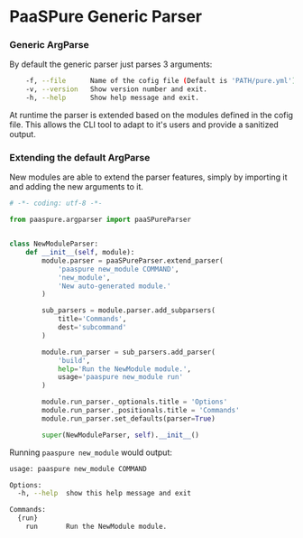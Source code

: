 # PaaSPure Generic Parser

### Generic ArgParse
By default the generic parser just parses 3 arguments:

```bash
	-f, --file		Name of the cofig file (Default is 'PATH/pure.yml').
	-v, --version 	Show version number and exit.
	-h, --help		Show help message and exit.
```

At runtime the parser is extended based on the modules defined in the cofig file. This allows the CLI tool to adapt to it's users and provide a sanitized output.


### Extending the default ArgParse
New modules are able to extend the parser features, simply by importing it and adding the new arguments to it.

```python
# -*- coding: utf-8 -*-

from paaspure.argparser import paaSPureParser


class NewModuleParser:
    def __init__(self, module):
        module.parser = paaSPureParser.extend_parser(
            'paaspure new_module COMMAND',
            'new_module',
            'New auto-generated module.'
        )

        sub_parsers = module.parser.add_subparsers(
            title='Commands',
            dest='subcommand'
        )

        module.run_parser = sub_parsers.add_parser(
            'build',
            help='Run the NewModule module.',
            usage='paaspure new_module run'
        )

        module.run_parser._optionals.title = 'Options'
        module.run_parser._positionals.title = 'Commands'
        module.run_parser.set_defaults(parser=True)

        super(NewModuleParser, self).__init__()
```

Running ```paaspure new_module``` would output:

```bash
usage: paaspure new_module COMMAND

Options:
  -h, --help  show this help message and exit

Commands:
  {run}
    run       Run the NewModule module.
```
